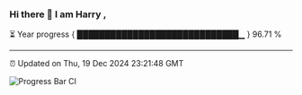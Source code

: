 ### Hi there 👋 I am Harry , 

⏳ Year progress { █████████████████████████████▁ } 96.71 %

---

⏰ Updated on Thu, 19 Dec 2024 23:21:48 GMT

![Progress Bar CI](https://github.com/duykhang68/duykhang68/workflows/Progress%20Bar%20CI/badge.svg)
